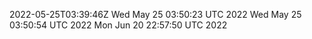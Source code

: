 2022-05-25T03:39:46Z
Wed May 25 03:50:23 UTC 2022
Wed May 25 03:50:54 UTC 2022
Mon Jun 20 22:57:50 UTC 2022
